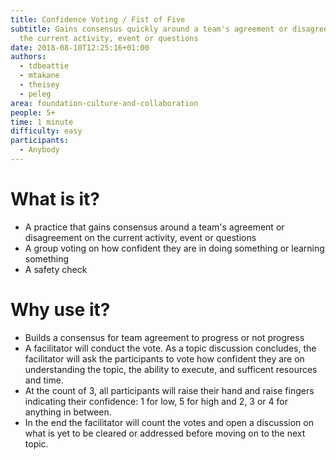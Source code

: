 ```yaml
---
title: Confidence Voting / Fist of Five
subtitle: Gains consensus quickly around a team's agreement or disagreement on
  the current activity, event or questions
date: 2018-08-10T12:25:16+01:00
authors:
  - tdbeattie
  - mtakane
  - theisey
  - peleg
area: foundation-culture-and-collaboration
people: 5+
time: 1 minute
difficulty: easy
participants:
  - Anybody
---
```

# What is it?

* A practice that gains consensus around a team's agreement or disagreement on the current activity, event or questions
* A group voting on how confident they are in doing something or learning something
* A safety check

# Why use it?

* Builds a consensus for team agreement to progress or not progress
* A facilitator will conduct the vote. As a topic discussion concludes, the facilitator will ask the participants to vote how confident they are on understanding the topic, the ability to execute, and sufficent resources and time.
* At the count of 3, all participants will raise their hand and raise fingers indicating their confidence: 1 for low, 5 for high and 2, 3 or 4 for anything in between.
*  In the end the facilitator will count the votes and open a discussion on what is yet to be cleared or addressed before moving on to the next topic.